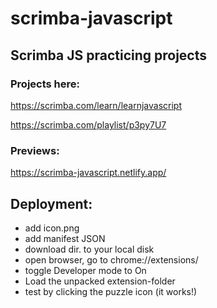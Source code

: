 # scrimba-javascript

## Scrimba JS practicing projects

### Projects here:

https://scrimba.com/learn/learnjavascript

https://scrimba.com/playlist/p3py7U7

### Previews:

https://scrimba-javascript.netlify.app/

## Deployment:

* add icon.png
* add manifest JSON
* download dir. to your local disk
* open browser, go to chrome://extensions/
* toggle Developer mode to On
* Load the unpacked extension-folder
* test by clicking the puzzle icon (it works!)